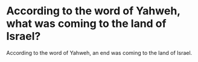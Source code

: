 # According to the word of Yahweh, what was coming to the land of Israel?

According to the word of Yahweh, an end was coming to the land of Israel.
